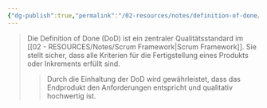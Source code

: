 ```yaml
---
{"dg-publish":true,"permalink":"/02-resources/notes/definition-of-done/","tags":["projektmanagement/vorgehensmodell/agile"],"noteIcon":"","updated":"2025-07-12T13:31:41.000+02:00"}
---
```


>Die Definition of Done (DoD) ist ein zentraler Qualitätsstandard im [[02 - RESOURCES/Notes/Scrum Framework\|Scrum Framework]]. 
Sie stellt sicher, dass alle Kriterien für die Fertigstellung eines Produkts oder Inkrements erfüllt sind.
>>Durch die Einhaltung der DoD wird gewährleistet, dass das Endprodukt den Anforderungen entspricht und qualitativ hochwertig ist.
>>
